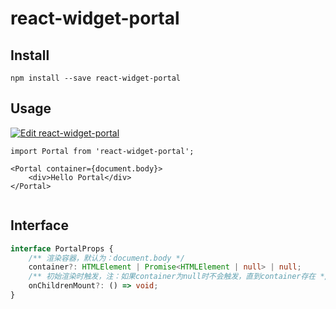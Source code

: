 # react-widget-portal

## Install

```
npm install --save react-widget-portal
```

## Usage

[![Edit react-widget-portal](https://codesandbox.io/static/img/play-codesandbox.svg)](https://codesandbox.io/s/react-widget-portal-p7o6oooqv7?fontsize=14&hidenavigation=1&theme=dark)

```
import Portal from 'react-widget-portal';

<Portal container={document.body}>
    <div>Hello Portal</div>
</Portal>


```

## Interface

```ts
interface PortalProps {
    /** 渲染容器，默认为：document.body */
    container?: HTMLElement | Promise<HTMLElement | null> | null;
    /** 初始渲染时触发，注：如果container为null时不会触发，直到container存在 */
    onChildrenMount?: () => void;
}
```
